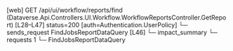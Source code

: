 [web] GET /api/ui/workflow/reports/find  (Dataverse.Api.Controllers.UI.Workflow.WorkflowReportsController.GetReport)  [L28–L47] status=200 [auth=Authentication.UserPolicy]
  └─ sends_request FindJobsReportDataQuery [L46]
  └─ impact_summary
    └─ requests 1
      └─ FindJobsReportDataQuery

